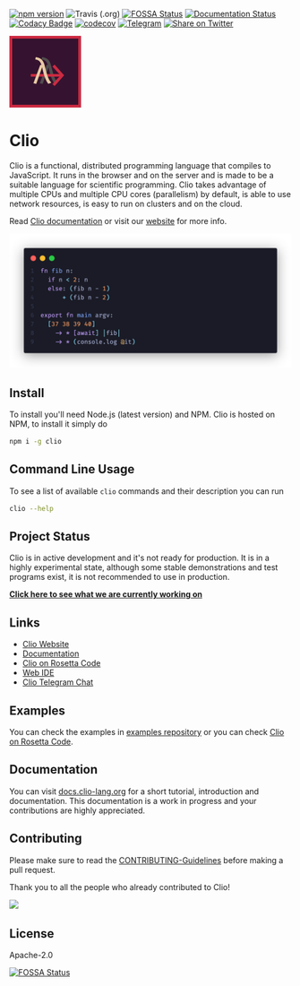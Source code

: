 [![npm version](https://badge.fury.io/js/clio.svg)](https://badge.fury.io/js/clio)
![Travis (.org)](https://img.shields.io/travis/clio-lang/clio.svg)
[![FOSSA Status](https://app.fossa.io/api/projects/git%2Bgithub.com%2Fclio-lang%2Fclio.svg?type=shield)](https://app.fossa.io/projects/git%2Bgithub.com%2Fclio-lang%2Fclio?ref=badge_shield)
[![Documentation Status](https://readthedocs.org/projects/clio/badge/?version=latest)](https://docs.clio-lang.org/en/latest/?badge=latest)
[![Codacy Badge](https://api.codacy.com/project/badge/Grade/7ea4361c03b94375a58cb020328d8fd8)](https://www.codacy.com/gh/clio-lang/clio?utm_source=github.com&utm_medium=referral&utm_content=clio-lang/clio&utm_campaign=Badge_Grade)
[![codecov](https://codecov.io/gh/clio-lang/clio/branch/develop/graph/badge.svg?token=DizAOgNw8A)](https://codecov.io/gh/clio-lang/clio)
[![Telegram](https://img.shields.io/badge/Telegram-Chat-blue)](https://t.me/joinchat/K2tN9kkVldcinF4U08lcfQ)
[![Share on Twitter](https://img.shields.io/badge/twitter-share-acf)](https://twitter.com/intent/tweet?text=Clio%20is%20a%20functional,%20parallel,%20distributed%20programming%20language%20that%20compiles%20to%20JavaScript!%20Check%20it%20out%20here:%20https://github.com/clio-lang/clio)

![Clio Logo](https://raw.githubusercontent.com/clio-lang/media/master/logo-128x128.png)

# Clio

Clio is a functional, distributed programming language that compiles to JavaScript. It runs in the browser and on the server and is made to be a suitable language for scientific programming. Clio takes advantage of multiple CPUs and multiple CPU cores (parallelism) by default, is able to use network resources, is easy to run on clusters and on the cloud.

Read [Clio documentation](https://docs.clio-lang.org) or visit our [website](https://clio-lang.org) for more info.

![Clio Logo](https://raw.githubusercontent.com/clio-lang/media/master/clio-cut.png)

## Install

To install you'll need Node.js (latest version) and NPM. Clio is hosted on NPM, to install it simply do

```bash
npm i -g clio
```

## Command Line Usage

To see a list of available `clio` commands and their description you can run

```bash
clio --help
```

## Project Status

Clio is in active development and it's not ready for production.
It is in a highly experimental state, although some stable demonstrations and
test programs exist, it is not recommended to use in production.

**[Click here to see what we are currently working on](https://github.com/orgs/clio-lang/projects/1)**

## Links

- [Clio Website](http://clio-lang.org)
- [Documentation](http://docs.clio-lang.org)
- [Clio on Rosetta Code](http://rosettacode.org/wiki/Clio)
- [Web IDE](https://clio-lang.github.io/clio-editor/)
- [Clio Telegram Chat](https://t.me/clio_lang)

## Examples

You can check the examples in [examples repository](https://github.com/clio-lang/examples) or you can check
[Clio on Rosetta Code](http://rosettacode.org/wiki/Clio).

## Documentation

You can visit [docs.clio-lang.org](http://docs.clio-lang.org) for a short tutorial, introduction and documentation. This documentation is a work in progress and your contributions are highly appreciated.

## Contributing

Please make sure to read the [CONTRIBUTING-Guidelines](https://github.com/clio-lang/clio/blob/develop/CONTRIBUTING.md) before making a pull request.

Thank you to all the people who already contributed to Clio!

<a href="https://github.com/clio-lang/clio/graphs/contributors">
  <img src="https://contributors-img.firebaseapp.com/image?repo=clio-lang/clio" />
</a>

## License

Apache-2.0

[![FOSSA Status](https://app.fossa.io/api/projects/git%2Bgithub.com%2Fclio-lang%2Fclio.svg?type=large)](https://app.fossa.io/projects/git%2Bgithub.com%2Fclio-lang%2Fclio?ref=badge_large)
